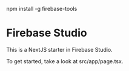 npm install -g firebase-tools
# Firebase Studio

This is a NextJS starter in Firebase Studio.

To get started, take a look at src/app/page.tsx.
